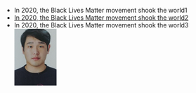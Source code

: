 * In 2020, the Black Lives Matter movement shook the world1
* [In 2020, the Black Lives Matter movement shook the world2](https://www.aljazeera.com/features/2020/12/31/2020-the-year-black-lives-matter-shook-the-world)
* In 2020, the Black Lives Matter movement shook the world3 ![안보일걸?](사진.jpg)
